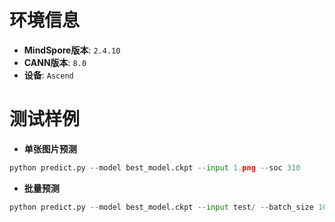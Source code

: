 # 环境信息
- **MindSpore版本**: `2.4.10`
- **CANN版本**: `8.0`
- **设备**: `Ascend`


# 测试样例
- **单张图片预测**
```python
python predict.py --model best_model.ckpt --input 1.png --soc 310
```
- **批量预测**
```python
python predict.py --model best_model.ckpt --input test/ --batch_size 16 --soc 310
```
